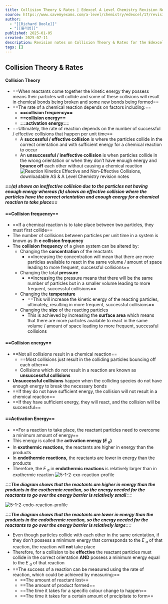```yaml
---
title: Collision Theory & Rates | Edexcel A Level Chemistry Revision Notes 2015
source: https://www.savemyexams.com/a-level/chemistry/edexcel/17/revision-notes/1-physical-chemistry/1-9-kinetics-i/1-9-1-collision-theory-and-rates/
author:
  - "[[Richard Boole]]"
  - "[[윌리엄]]"
published: 2025-01-05
created: 2025-07-11
description: Revision notes on Collision Theory & Rates for the Edexcel A Level Chemistry syllabus, written by the Chemistry experts at Save My Exams.
tags: []
---
```

## Collision Theory & Rates

#### Collision Theory

- ==When reactants come together the kinetic energy they possess means their particles will collide and some of these collisions will result in chemical bonds being broken and some new bonds being formed==
- ==The rate of a chemical reaction depends on factors including:==
	- **==collision frequency==**
	- **==collision energy==**
	- **==activation energy==**
- ==Ultimately, the rate of reaction depends on the number of successful / effective collisions that happen per unit time==
	- A **successful / effective collision** is where the particles collide in the correct orientation and with sufficient energy for a chemical reaction to occur
	- An **unsuccessful / ineffective collision** is when particles collide in the wrong orientation or when they don’t have enough energy and **bounce off** each other without causing a chemical reaction
![Reaction Kinetics Effective and Non-Effective Collisions, downloadable AS & A Level Chemistry revision notes](https://cdn.savemyexams.com/cdn-cgi/image/f=auto,width=3840/https://cdn.savemyexams.com/uploads/2020/11/1.8-Reaction-Kinetics-Effective-and-Non-Effective-Collisions.png)

***==(a) shows an ineffective collision due to the particles not having enough energy whereas (b) shows an effective collision where the particles have the correct orientation and enough energy for a chemical reaction to take place==***

#### ==Collision frequency==

- ==If a chemical reaction is to take place between two particles, they must first collide==
- The number of collisions between particles per unit time in a system is known as th **e collision frequency**
- The **collision frequency** of a given system can be altered by:
	- Changing the **concentration** of the reactants
		- ==Increasing the concentration will mean that there are more particles available to react in the same volume / amount of space leading to more frequent, successful collisions==
	- Changing the total **pressure**
		- ==Increasing the pressure means that there will be the same number of particles but in a smaller volume leading to more frequent, successful collisions==
	- Changing the **temperature**
		- ==This will increase the kinetic energy of the reacting particles, ultimately, resulting in more frequent, successful collisions==
	- Changing the **size** of the reacting particles
		- This is achieved by increasing the **surface area** which means that there are more particles available to react in the same volume / amount of space leading to more frequent, successful collisions

#### ==Collision energy==

- ==Not all collisions result in a chemical reaction==
	- ==Most collisions just result in the colliding particles bouncing off each other==
	- Collisions which do not result in a reaction are known as **unsuccessful collisions**
- **Unsuccessful collisions** happen when the colliding species do not have enough energy to break the necessary bonds
- ==If they do not have sufficient energy, the collision will not result in a chemical reaction==
- ==If they have sufficient energy, they will react, and the collision will be successful==

#### ==Activation Energy==

- ==For a reaction to take place, the reactant particles need to overcome a minimum amount of energy==
- This energy is called the **activation energy (*****E*** <sub><i><b>a</b></i></sub>**)**
- In **exothermic reactions,** the reactants are higher in energy than the products
- In **endothermic reactions,** the reactants are lower in energy than the products
- Therefore, the *E* <sub><i>a</i></sub> in **endothermic reactions** is relatively larger than in exothermic reaction
![5-1-2-exo-reaction-profile](https://cdn.savemyexams.com/cdn-cgi/image/f=auto,width=3840/https://cdn.savemyexams.com/uploads/2022/07/5-1-2-exo-reaction-profile.png)

***==The diagram shows that the reactants are higher in energy than the products in the exothermic reaction, so the energy needed for the reactants to go over the energy barrier is relatively small==***

![5-1-2-endo-reaction-profile](https://cdn.savemyexams.com/cdn-cgi/image/f=auto,width=3840/https://cdn.savemyexams.com/uploads/2022/07/5-1-2-endo-reaction-profile.png)

***==The diagram shows that the reactants are lower in energy than the products in the endothermic reaction, so the energy needed for the reactants to go over the energy barrier is relatively large==***

- Even though particles collide with each other in the same orientation, if they don’t possess a minimum energy that corresponds to the *E* <sub><i>a</i></sub> of that reaction, the reaction will **not** take place
- Therefore, for a collision to be **effective** the reactant particles must collide in the correct orientation **AND** possess a minimum energy equal to the *E* <sub><i>a</i></sub> of that reaction
- ==The success of a reaction can be measured using the rate of reaction, which could be achieved by measuring:==
	- ==The amount of reactant lost==
	- ==The amount of product formed==
	- ==The time it takes for a specific colour change to happen==
	- ==The time it takes for a certain amount of precipitate to form==